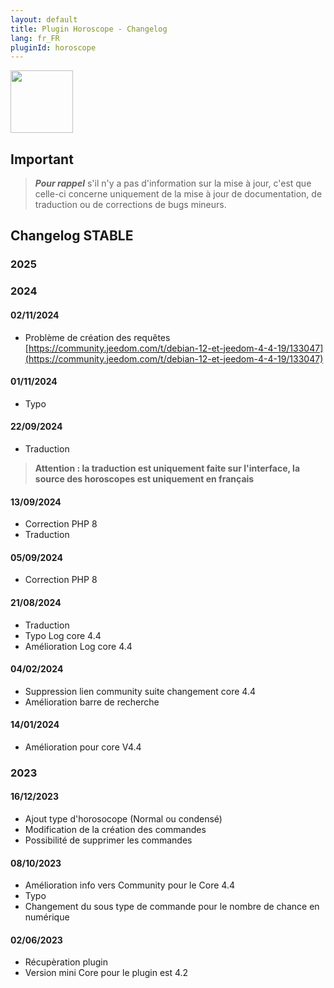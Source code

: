 ```yaml
---
layout: default
title: Plugin Horoscope - Changelog
lang: fr_FR
pluginId: horoscope
---
```


<img src="{{site.baseurl}}/plugin-horoscope/{{site.img}}/horoscope_icon.png" class="pluginLogo" width="100" />

## Important

> **_Pour rappel_** s'il n'y a pas d'information sur la mise à jour, c'est que celle-ci concerne uniquement de la mise à jour de documentation, de traduction ou de corrections de bugs mineurs.

## Changelog STABLE

### 2025

### 2024

#### 02/11/2024

- Problème de création des requêtes [https://community.jeedom.com/t/debian-12-et-jeedom-4-4-19/133047](https://community.jeedom.com/t/debian-12-et-jeedom-4-4-19/133047)

#### 01/11/2024

- Typo

#### 22/09/2024

- Traduction

> **Attention : la traduction est uniquement faite sur l'interface, la source des horoscopes est uniquement en français**

#### 13/09/2024

- Correction PHP 8
- Traduction

#### 05/09/2024

- Correction PHP 8

#### 21/08/2024

- Traduction
- Typo Log core 4.4
- Amélioration Log core 4.4

#### 04/02/2024

- Suppression lien community suite changement core 4.4
- Amélioration barre de recherche

#### 14/01/2024

- Amélioration pour core V4.4

### 2023

#### 16/12/2023

- Ajout type d'horosocope (Normal ou condensé)
- Modification de la création des commandes
- Possibilité de supprimer les commandes

#### 08/10/2023

- Amélioration info vers Community pour le Core 4.4
- Typo
- Changement du sous type de commande pour le nombre de chance en numérique

#### 02/06/2023

- Récupèration plugin
- Version mini Core pour le plugin est 4.2